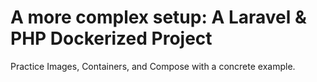 # A more complex setup: A Laravel & PHP Dockerized Project

Practice Images, Containers, and Compose with a concrete example.
